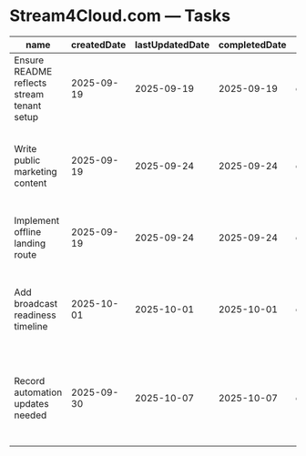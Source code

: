 # Stream4Cloud.com — Tasks

| name                                       | createdDate | lastUpdatedDate | completedDate | status   | description                                                                                                              |
| ------------------------------------------ | ----------- | --------------- | ------------- | -------- | ------------------------------------------------------------------------------------------------------------------------ |
| Ensure README reflects stream tenant setup | 2025-09-19  | 2025-09-19      | 2025-09-19    | complete | Verified dev commands and env vars point to the Stream4Cloud workspace.                                                  |
| Write public marketing content             | 2025-09-19  | 2025-09-24      | 2025-09-24    | complete | Replace placeholder copy with pitch messaging, feature bullets, and CTA links for broadcasters.                          |
| Implement offline landing route            | 2025-09-19  | 2025-09-24      | 2025-09-24    | complete | Add a service-worker-friendly offline page and wire it into router fallbacks.                                            |
| Add broadcast readiness timeline           | 2025-10-01  | 2025-10-01      | 2025-10-01    | complete | Added a planning-to-postmortem timeline to the marketing landing so partners can follow every launch phase.              |
| Record automation updates needed           | 2025-09-30  | 2025-10-07      | 2025-10-07    | complete | Note stream4cloud.com-specific paths (vite config host, sitemap URL, workflow secrets) required by the tenant generator. |
